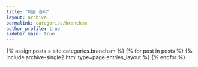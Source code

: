 ```yaml
---
title: "매출 관리"
layout: archive
permalink: categories/branchsm
author_profile: true
sidebar_main: true
---
```



{% assign posts = site.categories.branchsm %}
{% for post in posts %} {% include archive-single2.html type=page.entries_layout %} {% endfor %}